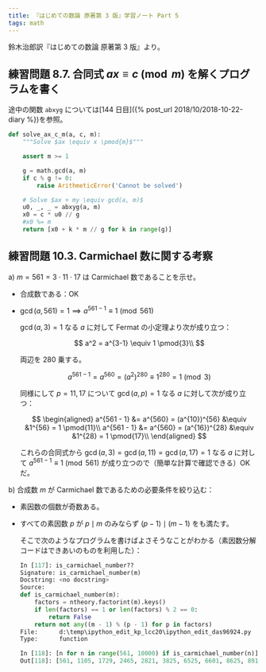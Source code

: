 ```yaml
---
title: 『はじめての数論 原著第 3 版』学習ノート Part 5
tags: math
---
```


鈴木治郎訳『はじめての数論 原著第 3 版』より。

## 練習問題 8.7. 合同式 $ax \equiv c \pmod{m}$ を解くプログラムを書く

途中の関数 `abxyg` については[144 日目]({% post_url 2018/10/2018-10-22-diary %})を参照。

```python
def solve_ax_c_m(a, c, m):
    """Solve $ax \equiv x \pmod{m}$"""

    assert m >= 1

    g = math.gcd(a, m)
    if c % g != 0:
        raise ArithmeticError('Cannot be solved')

    # Solve $ax + my \equiv gcd(a, m)$
    u0, _, _ = abxyg(a, m)
    x0 = c * u0 // g
    #x0 %= m
    return [x0 + k * m // g for k in range(g)]
```

## 練習問題 10.3. Carmichael 数に関する考察

a) $m = 561 = 3 \cdot 11 \cdot 17$ は Carmichael 数であることを示せ。

* 合成数である：OK
* $\gcd(a, 561) = 1 \implies a^{561 - 1} \equiv 1 \pmod{561}$

     $\gcd(a, 3) = 1$ なる $a$ に対して Fermat の小定理より次が成り立つ：

     $$
     a^2 = a^{3-1} \equiv 1 \pmod{3}\\
     $$

     両辺を 280 乗する。

     $$
     a^{561 - 1} = a^{560} = (a^2)^{280} \equiv 1^{280} = 1 \pmod{3}
     $$

     同様にして $p = 11, 17$ について $\gcd(a, p) = 1$ なる $a$ に対して次が成り立つ：

     $$
     \begin{aligned}
     a^{561 - 1} &= a^{560} = (a^{10})^{56} &\equiv &1^{56} = 1 \pmod{11}\\
     a^{561 - 1} &= a^{560} = (a^{16})^{28} &\equiv &1^{28} = 1 \pmod{17}\\
     \end{aligned}
     $$

     これらの合同式から $\gcd(a, 3) = \gcd(a, 11) = \gcd(a, 17) = 1$ なる $a$ に対して
     $a^{561 - 1} \equiv 1 \pmod{561}$ が成り立つので（簡単な計算で確認できる）OK だ。

b) 合成数 $m$ が Carmichael 数であるための必要条件を絞り込む：

* 素因数の個数が奇数ある。
* すべての素因数 $p$ が $p \mid m$ のみならず $(p - 1) \mid (m - 1)$ をも満たす。

   そこで次のようなプログラムを書けばよさそうなことがわかる（素因数分解コードはできあいのものを利用した）：

   ```python
   In [117]: is_carmichael_number??
   Signature: is_carmichael_number(m)
   Docstring: <no docstring>
   Source:
   def is_carmichael_number(m):
       factors = ntheory.factorint(m).keys()
       if len(factors) == 1 or len(factors) % 2 == 0:
           return False
       return not any((m - 1) % (p - 1) for p in factors)
   File:      d:\temp\ipython_edit_kp_lcc20\ipython_edit_das96924.py
   Type:      function

   In [118]: [n for n in range(561, 10000) if is_carmichael_number(n)]
   Out[118]: [561, 1105, 1729, 2465, 2821, 3825, 6525, 6601, 8625, 8911]
   ```
